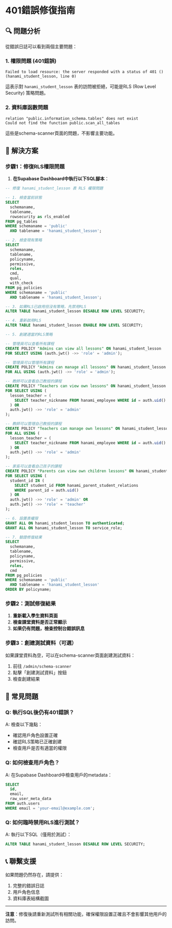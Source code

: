 # 401錯誤修復指南

## 🔍 問題分析

從錯誤日誌可以看到兩個主要問題：

### 1. **權限問題 (401錯誤)**
```
Failed to load resource: the server responded with a status of 401 () (hanami_student_lesson, line 0)
```
這表示對 `hanami_student_lesson` 表的訪問被拒絕，可能是RLS (Row Level Security) 策略問題。

### 2. **資料庫函數問題**
```
relation "public.information_schema.tables" does not exist
Could not find the function public.scan_all_tables
```
這些是schema-scanner頁面的問題，不影響主要功能。

## 🔧 解決方案

### 步驟1：修復RLS權限問題

1. **在Supabase Dashboard中執行以下SQL腳本**：

```sql
-- 修復 hanami_student_lesson 表 RLS 權限問題

-- 1. 檢查當前狀態
SELECT 
  schemaname,
  tablename,
  rowsecurity as rls_enabled
FROM pg_tables 
WHERE schemaname = 'public' 
  AND tablename = 'hanami_student_lesson';

-- 2. 檢查現有策略
SELECT 
  schemaname,
  tablename,
  policyname,
  permissive,
  roles,
  cmd,
  qual,
  with_check
FROM pg_policies 
WHERE schemaname = 'public' 
  AND tablename = 'hanami_student_lesson';

-- 3. 如果RLS已啟用但沒有策略，先禁用RLS
ALTER TABLE hanami_student_lesson DISABLE ROW LEVEL SECURITY;

-- 4. 重新啟用RLS
ALTER TABLE hanami_student_lesson ENABLE ROW LEVEL SECURITY;

-- 5. 創建適當的RLS策略

-- 管理員可以查看所有課程
CREATE POLICY "Admins can view all lessons" ON hanami_student_lesson
FOR SELECT USING (auth.jwt() ->> 'role' = 'admin');

-- 管理員可以管理所有課程
CREATE POLICY "Admins can manage all lessons" ON hanami_student_lesson
FOR ALL USING (auth.jwt() ->> 'role' = 'admin');

-- 教師可以查看自己教授的課程
CREATE POLICY "Teachers can view own lessons" ON hanami_student_lesson
FOR SELECT USING (
  lesson_teacher = (
    SELECT teacher_nickname FROM hanami_employee WHERE id = auth.uid()
  ) OR 
  auth.jwt() ->> 'role' = 'admin'
);

-- 教師可以管理自己教授的課程
CREATE POLICY "Teachers can manage own lessons" ON hanami_student_lesson
FOR ALL USING (
  lesson_teacher = (
    SELECT teacher_nickname FROM hanami_employee WHERE id = auth.uid()
  ) OR 
  auth.jwt() ->> 'role' = 'admin'
);

-- 家長可以查看自己孩子的課程
CREATE POLICY "Parents can view own children lessons" ON hanami_student_lesson
FOR SELECT USING (
  student_id IN (
    SELECT student_id FROM hanami_parent_student_relations 
    WHERE parent_id = auth.uid()
  ) OR 
  auth.jwt() ->> 'role' = 'admin' OR
  auth.jwt() ->> 'role' = 'teacher'
);

-- 6. 設置表權限
GRANT ALL ON hanami_student_lesson TO authenticated;
GRANT ALL ON hanami_student_lesson TO service_role;

-- 7. 驗證修復結果
SELECT 
  schemaname,
  tablename,
  policyname,
  permissive,
  roles,
  cmd
FROM pg_policies 
WHERE schemaname = 'public' 
  AND tablename = 'hanami_student_lesson'
ORDER BY policyname;
```

### 步驟2：測試修復結果

1. **重新載入學生資料頁面**
2. **檢查課堂資料是否正常顯示**
3. **如果仍有問題，檢查控制台錯誤訊息**

### 步驟3：創建測試資料（可選）

如果課堂資料為空，可以在schema-scanner頁面創建測試資料：

1. 前往 `/admin/schema-scanner`
2. 點擊「創建測試資料」按鈕
3. 檢查創建結果

## 🚨 常見問題

### Q: 執行SQL後仍有401錯誤？
A: 檢查以下幾點：
- 確認用戶角色設置正確
- 確認RLS策略已正確創建
- 檢查用戶是否有適當的權限

### Q: 如何檢查用戶角色？
A: 在Supabase Dashboard中檢查用戶的metadata：
```sql
SELECT 
  id,
  email,
  raw_user_meta_data
FROM auth.users
WHERE email = 'your-email@example.com';
```

### Q: 如何臨時禁用RLS進行測試？
A: 執行以下SQL（僅用於測試）：
```sql
ALTER TABLE hanami_student_lesson DISABLE ROW LEVEL SECURITY;
```

## 📞 聯繫支援

如果問題仍然存在，請提供：
1. 完整的錯誤日誌
2. 用戶角色信息
3. 資料庫表結構截圖

---

**注意**：修復後請重新測試所有相關功能，確保權限設置正確且不會影響其他用戶的訪問。 